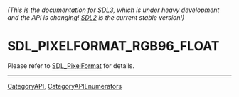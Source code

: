 ###### (This is the documentation for SDL3, which is under heavy development and the API is changing! [SDL2](https://wiki.libsdl.org/SDL2/) is the current stable version!)
# SDL_PIXELFORMAT_RGB96_FLOAT

Please refer to [SDL_PixelFormat](SDL_PixelFormat) for details.

----
[CategoryAPI](CategoryAPI), [CategoryAPIEnumerators](CategoryAPIEnumerators)

